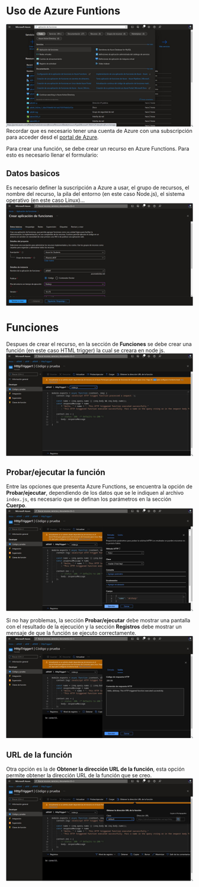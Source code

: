 # Uso de Azure Funtions

![](screenshots/K.jpg)
Recordar que es necesario tener una cuenta de Azure con una subscripción para acceder desd el [portal de Azure](https://portal.azure.com/).

Para crear una función, se debe crear un recurso en Azure Functions. Para esto es necesario llenar el formulario:

## Datos basicos
Es necesario definer la suscripción a Azure a usar, el grupo de recursos, el nombre del recurso, la pila del entorno (en este caso Node.js), el sistema operativo (en este caso Linux)...
![](screenshots/K_000.jpg)

# Funciones

Despues de crear el recurso, en la sección de **Funciones** se debe crear una función (en este caso HTML trigger) la cual se creara en node js.
![](screenshots/K_003.jpg)

## Probar/ejecutar la función
Entre las opciones que presenta Azure Functions, se encuentra la opción de **Probar/ejecutar**, dependiendo de los datos que se le indiquen al archivo ```index.js```, es necesario que se definan los parámetros en la sección **Cuerpo**.
![](screenshots/K_004.jpg)

Si no hay problemas, la sección **Probar/ejecutar** debe mostrar una pantalla con el resultado de la ejecución y la sección **Registros** debe mostrar un mensaje de que la función se ejecuto correctamente.
![](screenshots/K_005.jpg)

## URL de la función
Otra opción es la de **Obtener la dirección URL de la función**, esta opción permite obtener la dirección URL de la función que se creo.
![](screenshots/K_006.jpg)